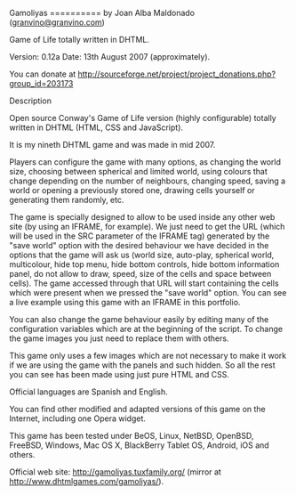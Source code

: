 Gamoliyas
========== by Joan Alba Maldonado (granvino@granvino.com)

Game of Life totally written in DHTML.

Version: 0.12a
Date: 13th August 2007 (approximately).

You can donate at http://sourceforge.net/project/project_donations.php?group_id=203173


Description

Open source Conway's Game of Life version (highly configurable) totally written in DHTML (HTML, CSS and JavaScript).

It is my nineth DHTML game and was made in mid 2007.

Players can configure the game with many options, as changing the world size, choosing between spherical and limited world, using colours that change depending on the number of neighbours, changing speed, saving a world or opening a previously stored one, drawing cells yourself or generating them randomly, etc.

The game is specially designed to allow to be used inside any other web site (by using an IFRAME, for example). We just need to get the URL (which will be used in the SRC parameter of the IFRAME tag) generated by the "save world" option with the desired behaviour we have decided in the options that the game will ask us (world size, auto-play, spherical world, multicolour, hide top menu, hide bottom controls, hide bottom information panel, do not allow to draw, speed, size of the cells and space between cells). The game accessed through that URL will start containing the cells which were present when we pressed the "save world" option. You can see a live example using this game with an IFRAME in this portfolio.

You can also change the game behaviour easily by editing many of the configuration variables which are at the beginning of the script. To change the game images you just need to replace them with others.

This game only uses a few images which are not necessary to make it work if we are using the game with the panels and such hidden. So all the rest you can see has been made using just pure HTML and CSS.

Official languages are Spanish and English.

You can find other modified and adapted versions of this game on the Internet, including one Opera widget.

This game has been tested under BeOS, Linux, NetBSD, OpenBSD, FreeBSD, Windows, Mac OS X, BlackBerry Tablet OS, Android, iOS and others.


Official web site: http://gamoliyas.tuxfamily.org/ (mirror at http://www.dhtmlgames.com/gamoliyas/).